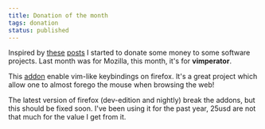 ```yaml
---
title: Donation of the month
tags: donation
status: published
---
```


Inspired by [these](http://sametmax.com/le-don-du-mois-mozilla/) [posts](http://sametmax.com/le-don-du-mois-python-requests/) I started to donate some money to some software projects. Last month was for Mozilla, this month, it's for **vimperator**.

This [addon](https://addons.mozilla.org/en-US/firefox/addon/vimperator/) enable vim-like keybindings on firefox. It's a great project which allow one to almost forego the mouse when browsing the web!

The latest version of firefox (dev-edition and nightly) break the addons, but this should be fixed soon. I've been using it for the past year, 25usd are not that much for the value I get from it.